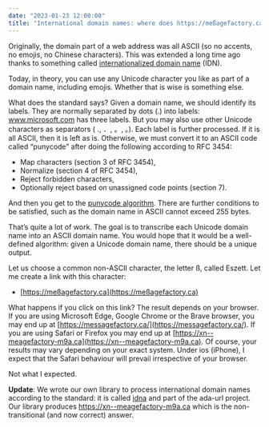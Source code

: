 ```yaml
---
date: "2023-01-23 12:00:00"
title: "International domain names: where does https://meßagefactory.ca lead you?"
---
```




Originally, the domain part of a web address was all ASCII (so no accents, no emojis, no Chinese characters). This was extended a long time ago thanks to something called [internationalized domain name](https://en.wikipedia.org/wiki/Internationalized_domain_name) (IDN).

Today, in theory, you can use any Unicode character you like as part of a domain name, including emojis. Whether that is wise is something else.

What does the standard says? Given a domain name, we should identify its labels. They are normally separated by dots (.) into labels: www.microsoft.com has three labels. But you may also use other Unicode characters as separators (<span class="pl-c"> ., ．, 。, ｡). Each label is further processed. If it is all ASCII, then it is left as is. Otherwise, we must convert it to an ASCII code called &ldquo;punycode&rdquo; after doing the following according to RFC 3454:</span>

- Map characters (section 3 of <span class="pl-c">RFC 3454),</span>
- Normalize (section 4 of <span class="pl-c">RFC 3454),</span>
- Reject forbidden characters,
- <span class="pl-c">Optionally reject based on unassigned code points (section 7).</span>


And then you get to the [punycode algorithm](/lemire/blog/2023/01/04/emojis-in-domain-names-punycode-and-performance/). There are further conditions to be satisfied, such as the domain name in ASCII cannot exceed 255 bytes.

That&rsquo;s quite a lot of work. The goal is to transcribe each Unicode domain name into an ASCII domain name. You would hope that it would be a well-defined algorithm: given a Unicode domain name, there should be a unique output.

Let us choose a common non-ASCII character, the letter ß, called Eszett. Let me create a link with this character:

<li style="list-style-type: none;">

- [https://meßagefactory.ca](https://meßagefactory.ca)



What happens if you click on this link? The result depends on your browser. If you are using Microsoft Edge, Google Chrome or the Brave browser, you may end up at [https://messagefactory.ca/](https://messagefactory.ca/). If you are using Safari or Firefox  you may end up at [https://xn--meagefactory-m9a.ca](https://xn--meagefactory-m9a.ca). Of course, your results may vary depending on your exact system. Under ios (iPhone), I expect that the Safari behaviour will prevail irrespective of your browser.

Not what I expected.

__Update__: We wrote our own library to process international domain names according to the standard: it is called [idna](https://github.com/ada-url/idna) and part of the ada-url project. Our library produces https://xn--meagefactory-m9a.ca which is the non-transitional (and now correct) answer.

